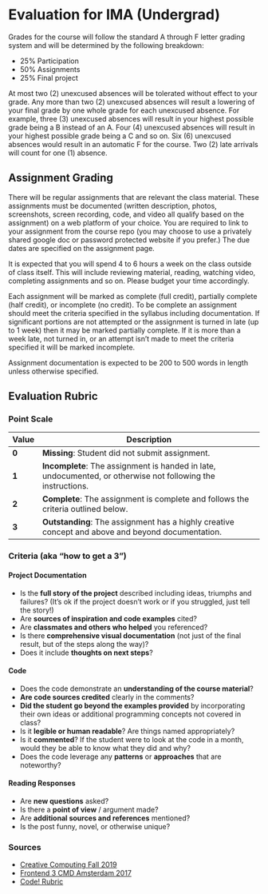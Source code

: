 # Evaluation for IMA (Undergrad)

Grades for the course will follow the standard A through F letter grading system and will be determined by the following breakdown:

- 25% Participation
- 50% Assignments
- 25% Final project

At most two (2) unexcused absences will be tolerated without effect to your grade. Any more than two (2) unexcused absences will result a lowering of your final grade by one whole grade for each unexcused absence. For example, three (3) unexcused absences will result in your highest possible grade being a B instead of an A. Four (4) unexcused absences will result in your highest possible grade being a C and so on. Six (6) unexcused absences would result in an automatic F for the course. Two (2) late arrivals will count for one (1) absence.

## Assignment Grading

There will be regular assignments that are relevant the class material. These assignments must be documented (written description, photos, screenshots, screen recording, code, and video all qualify based on the assignment) on a web platform of your choice. You are required to link to your assignment from the course repo (you may choose to use a privately shared google doc or password protected website if you prefer.) The due dates are specified on the assignment page.

It is expected that you will spend 4 to 6 hours a week on the class outside of class itself. This will include reviewing material, reading, watching video, completing assignments and so on. Please budget your time accordingly.

Each assignment will be marked as complete (full credit), partially complete (half credit), or incomplete (no credit). To be complete an assignment should meet the criteria specified in the syllabus including documentation. If significant portions are not attempted or the assignment is turned in late (up to 1 week) then it may be marked partially complete. If it is more than a week late, not turned in, or an attempt isn’t made to meet the criteria specified it will be marked incomplete.

Assignment documentation is expected to be 200 to 500 words in length unless otherwise specified.

## Evaluation Rubric

### Point Scale

| Value | Description                                                                                                  |
| ----- | ------------------------------------------------------------------------------------------------------------ |
| **0** | **Missing**: Student did not submit assignment.                                                              |
| **1** | **Incomplete**: The assignment is handed in late, undocumented, or otherwise not following the instructions. |
| **2** | **Complete**: The assignment is complete and follows the criteria outlined below.                            |
| **3** | **Outstanding**: The assignment has a highly creative concept and above and beyond documentation.            |

### Criteria (aka “how to get a 3”)

#### Project Documentation

- Is the **full story of the project** described including ideas, triumphs and failures? (It’s ok if the project doesn’t work or if you struggled, just tell the story!)
- Are **sources of inspiration and code examples** cited?
- Are **classmates and others who helped** you referenced?
- Is there **comprehensive visual documentation** (not just of the final result, but of the steps along the way)?
- Does it include **thoughts on next steps**?

#### Code

- Does the code demonstrate an **understanding of the course material**?
- **Are code sources credited** clearly in the comments?
- **Did the student go beyond the examples provided** by incorporating their own ideas or additional programming concepts not covered in class?
- Is it **legible or human readable**? Are things named appropriately?
- Is it **commented**? If the student were to look at the code in a month, would they be able to know what they did and why?
- Does the code leverage any **patterns** or **approaches** that are noteworthy?

#### Reading Responses

- Are **new questions** asked?
- Is there a **point of view** / argument made?
- Are **additional sources and references** mentioned?
- Is the post funny, novel, or otherwise unique?

### Sources

- [Creative Computing Fall 2019](https://itp.nyu.edu/classes/cc-f19/syllabus/)
- [Frontend 3 CMD Amsterdam 2017](https://github.com/cmda-tt/course-17-18/tree/master/assessment-1#rubric)
- [Code! Rubric](https://docs.google.com/document/d/1PmXrTvav546T8WWhthTTpR2ZL1YcNoZcth1VvHGYRiA/edit?usp=sharing)
